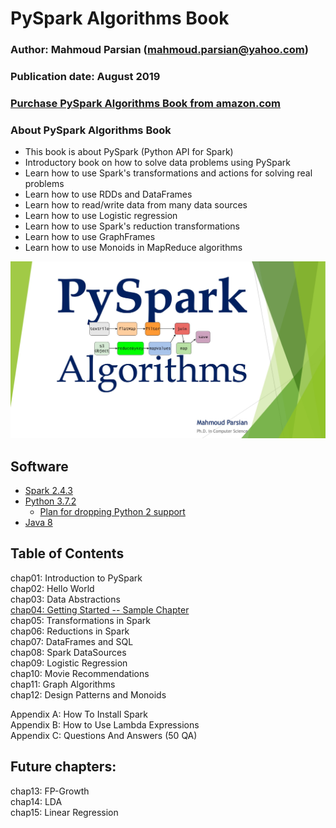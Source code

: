 # PySpark Algorithms Book

### Author: Mahmoud Parsian (<mahmoud.parsian@yahoo.com>)
### Publication date: August 2019
### [Purchase PySpark Algorithms Book from amazon.com](https://www.amazon.com/dp/B07WQHTVCJ/ref=sr_1_1)

### About PySpark Algorithms Book
* This book is about PySpark (Python API for Spark)
* Introductory book on how to solve data problems using PySpark
* Learn how to use Spark's transformations and actions for solving real problems
* Learn how to use RDDs and DataFrames
* Learn how to read/write data from many data sources
* Learn how to use Logistic regression
* Learn how to use Spark's reduction transformations
* Learn how to use GraphFrames
* Learn how to use Monoids in MapReduce algorithms 


[![PyData Algorithms Book](./images/pyspark_algorithms.jpg)](https://www.amazon.com/dp/B07WQHTVCJ/ref=sr_1_1)

## Software

* [Spark 2.4.3](http://spark.apache.org)
* [Python 3.7.2](https://www.python.org/ftp/python/3.7.4/python-3.7.4-macosx10.9.pkg)
	* [Plan for dropping Python 2 support](http://spark.apache.org/news/plan-for-dropping-python-2-support.html)
* [Java 8](https://www.oracle.com/technetwork/java/javase/downloads/jdk8-downloads-2133151.html)

## Table of Contents

chap01: Introduction to PySpark  
chap02: Hello World  
chap03: Data Abstractions  
[chap04: Getting Started -- Sample Chapter](./sample_chapters/)  
chap05: Transformations in Spark  
chap06: Reductions in Spark  
chap07: DataFrames and SQL  
chap08: Spark DataSources  
chap09: Logistic Regression  
chap10: Movie Recommendations  
chap11: Graph Algorithms  
chap12: Design Patterns and Monoids  

Appendix A: How To Install Spark  
Appendix B: How to Use Lambda Expressions  
Appendix C: Questions And Answers (50 QA)  


## Future chapters:

chap13: FP-Growth  
chap14: LDA  
chap15: Linear Regression  

[//]: # (metadata:)
[//]: # (Spark, PySpark, Python)
[//]: # (MapReduce, Distributed Algorithms, mappers, reducers, partitioners)
[//]: # (Transformations, Actions, RDDs, DataFrames, SQL, Graph Algorithms)
[//]: # (Data Abstractions, Reductions in Spark, Design Patterns and Monoids)
[//]: # (Machine Learning, Logistic Regression, Spark Data Sources)
[//]: # (Partitioning, Data Partitioning)
